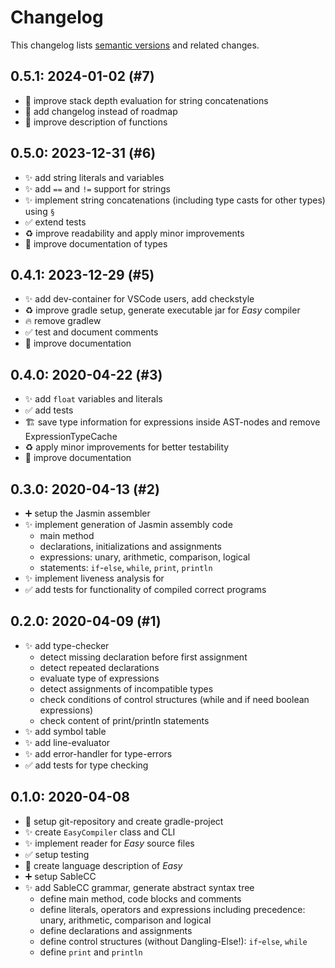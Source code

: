 # Changelog

This changelog lists [semantic versions](https://semver.org/spec/v2.0.0.html) and related changes.

## 0.5.1: 2024-01-02 (#7)

- :bug: improve stack depth evaluation for string concatenations
- :memo: add changelog instead of roadmap
- :memo: improve description of functions

## 0.5.0: 2023-12-31 (#6)

- :sparkles: add string literals and variables
- :sparkles: add `==` and `!=` support for strings
- :sparkles: implement string concatenations (including type casts for other types) using `§`
- :white_check_mark: extend tests
- :recycle: improve readability and apply minor improvements
- :memo: improve documentation of types

## 0.4.1: 2023-12-29 (#5)

- :sparkles: add dev-container for VSCode users, add checkstyle
- :recycle: improve gradle setup, generate executable jar for _Easy_ compiler
- :fire: remove gradlew
- :white_check_mark: test and document comments
- :memo: improve documentation

## 0.4.0: 2020-04-22 (#3)

- :sparkles: add `float` variables and literals
- :white_check_mark: add tests
- :building_construction: save type information for expressions inside AST-nodes and remove ExpressionTypeCache
- :recycle: apply minor improvements for better testability
- :memo: improve documentation

## 0.3.0: 2020-04-13 (#2)

- :heavy_plus_sign: setup the Jasmin assembler
- :sparkles: implement generation of Jasmin assembly code
    - main method
    - declarations, initializations and assignments
    - expressions: unary, arithmetic, comparison, logical
    - statements: `if`-`else`, `while`, `print`, `println`
- :sparkles: implement liveness analysis for 
- :white_check_mark: add tests for functionality of compiled correct programs

## 0.2.0: 2020-04-09 (#1)

- :sparkles: add type-checker
    - detect missing declaration before first assignment
    - detect repeated declarations
    - evaluate type of expressions
    - detect assignments of incompatible types
    - check conditions of control structures (while and if need boolean expressions)
    - check content of print/println statements
- :sparkles: add symbol table
- :sparkles: add line-evaluator
- :sparkles: add error-handler for type-errors
- :white_check_mark: add tests for type checking

## 0.1.0: 2020-04-08

- :tada: setup git-repository and create gradle-project
- :sparkles: create `EasyCompiler` class and CLI
- :sparkles: implement reader for _Easy_ source files
- :white_check_mark: setup testing
- :memo: create language description of _Easy_
- :heavy_plus_sign: setup SableCC
- :sparkles: add SableCC grammar, generate abstract syntax tree
    - define main method, code blocks and comments
    - define literals, operators and expressions including precedence: unary, arithmetic, comparison and logical
    - define declarations and assignments
    - define control structures (without Dangling-Else!): `if`-`else`, `while`
    - define `print` and `println`

